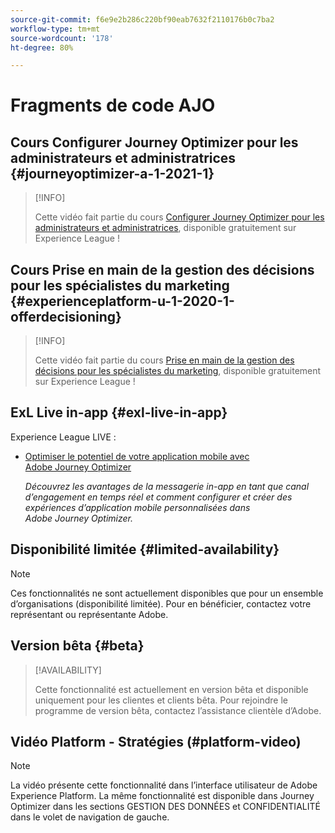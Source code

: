 ```yaml
---
source-git-commit: f6e9e2b286c220bf90eab7632f2110176b0c7ba2
workflow-type: tm+mt
source-wordcount: '178'
ht-degree: 80%

---
```

# Fragments de code AJO

## Cours Configurer Journey Optimizer pour les administrateurs et administratrices {#journeyoptimizer-a-1-2021-1}

>[!INFO]
>
> Cette vidéo fait partie du cours [Configurer Journey Optimizer pour les administrateurs et administratrices](https://experienceleague.adobe.com/docs/courses/using/journeyoptimizer-a-1-2021-1.html?lang=fr), disponible gratuitement sur Experience League !

## Cours Prise en main de la gestion des décisions pour les spécialistes du marketing {#experienceplatform-u-1-2020-1-offerdecisioning}

>[!INFO]
>
> Cette vidéo fait partie du cours [Prise en main de la gestion des décisions pour les spécialistes du marketing](https://experienceleague.adobe.com/docs/courses/using/experienceplatform-u-1-2020-1-offerdecisioning.html?lang=fr), disponible gratuitement sur Experience League !

## ExL Live in-app {#exl-live-in-app}

Experience League LIVE :

* [Optimiser le potentiel de votre application mobile avec Adobe Journey Optimizer](https://experienceleague.adobe.com/docs/events/experience-league-live-recordings/episodes/exl-live-episode-5-24-23.html?lang=fr)

  *Découvrez les avantages de la messagerie in-app en tant que canal d’engagement en temps réel et comment configurer et créer des expériences d’application mobile personnalisées dans Adobe Journey Optimizer.*

## Disponibilité limitée {#limited-availability}

>[!NOTE]
>
>Ces fonctionnalités ne sont actuellement disponibles que pour un ensemble d’organisations (disponibilité limitée). Pour en bénéficier, contactez votre représentant ou représentante Adobe.

## Version bêta {#beta}

>[!AVAILABILITY]
>
>Cette fonctionnalité est actuellement en version bêta et disponible uniquement pour les clientes et clients bêta. Pour rejoindre le programme de version bêta, contactez l’assistance clientèle d’Adobe.

## Vidéo Platform - Stratégies (#platform-video)

>[!NOTE]
>
>La vidéo présente cette fonctionnalité dans l’interface utilisateur de Adobe Experience Platform. La même fonctionnalité est disponible dans Journey Optimizer dans les sections GESTION DES DONNÉES et CONFIDENTIALITÉ dans le volet de navigation de gauche.
